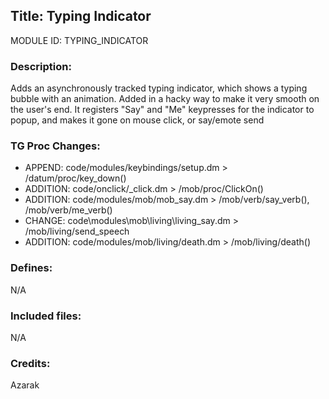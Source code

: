 ## Title: Typing Indicator

MODULE ID: TYPING_INDICATOR

### Description:

Adds an asynchronously tracked typing indicator, which shows a typing bubble with an animation.
Added in a hacky way to make it very smooth on the user's end. It registers "Say" and "Me" keypresses for the indicator to popup, and makes it gone on mouse click, or say/emote send

### TG Proc Changes:

 - APPEND: code/modules/keybindings/setup.dm > /datum/proc/key_down()
 - ADDITION: code/onclick/_click.dm > /mob/proc/ClickOn() 
 - ADDITION: code/modules/mob/mob_say.dm > /mob/verb/say_verb(), /mob/verb/me_verb()
 - CHANGE: code\modules\mob\living\living_say.dm > /mob/living/send_speech
 - ADDITION: code/modules/mob/living/death.dm > /mob/living/death()

### Defines:

N/A

### Included files:

N/A

### Credits:

Azarak
